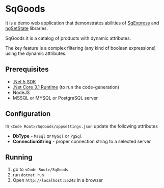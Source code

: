 # SqGoods
It is a demo web application that demonstrates abilities of [SqExpress](https://github.com/0x1000000/SqExpress) and [ngSetState](https://github.com/0x1000000/ngSetState) libraries.

SqGoods it is a catalog of products with dynamic attributes. 

The key feature is a complex filtering (any kind of boolean expressions) using the dynamic attributes. 

## Prerequisites
- [.Net 5 SDK](https://dotnet.microsoft.com/en-us/download/dotnet/5.0)
- [.Net Core 3.1 Runtime](https://dotnet.microsoft.com/en-us/download/dotnet/3.1) (to run the code-generation)
- NodeJS
- MSSQL or MYSQL or PostgreSQL server
## Configuration
In ```<Code Root>/SqGoods/appsettings.json``` update the following attributes

- **DbType** - ```MsSql``` or ```MySql``` or ```PgSql```
- **ConnectionString** - proper connection string to a selected server
## Running
1. go to  ```<Code Root>/SqGoods```
2. run ```dotnet run```
3. Open ```http://localhost:55242``` in a browser  
